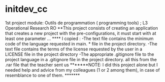 # initdev_cc

1st project module: Outils de programmation ( programming tools) ; L3 Operational Research RO
**This project consists of creating an application that creates a new project with the pre-configurations, it must start with at least one parameter ... ****
I copied :
-The text file contains the minimum code of the language requested in main. * file in the project directory.
-The text file contains the terms of the license requested by the user in a LICENSE file in the project directory
-The appropriate .gitignore file to the project language in a .gitignore file in the project directory.
all this from the .rar file that the teacher sent us
*******NOTE:
I did this project alone but I needed help and advice from my colleagues (1 or 2 among them), in case of resemblance to one of them. *******
